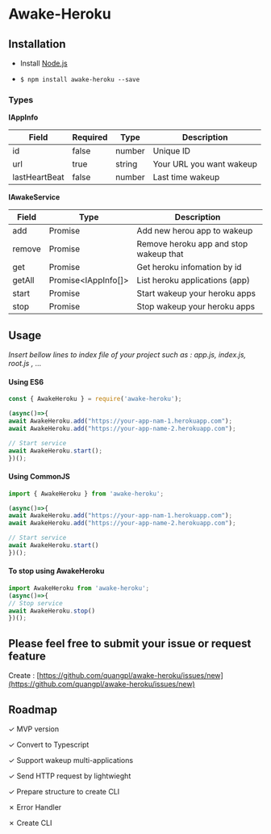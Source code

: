 
# Awake-Heroku

## Installation

  

- Install [Node.js](http://nodejs.org/)

-  ```$ npm install awake-heroku --save```

  
  

### Types

**IAppInfo**

|Field |Required | Type | Description
|--|--|--|--|
| id | false | number| Unique ID
| url | true | string | Your URL you want wakeup
| lastHeartBeat | false |number | Last time wakeup

  

**IAwakeService**

|Field | Type | Description
|--|--|--|
| add | Promise<void> | Add new herou app to wakeup
| remove |Promise<void> | Remove heroku app and stop wakeup that
| get |Promise<void> | Get heroku infomation by id
| getAll | Promise<IAppInfo[]>| List heroku applications (app)
| start |Promise<void>  | Start wakeup your heroku apps
| stop |Promise<void>  | Stop wakeup your heroku apps


## Usage

  

*Insert bellow lines to index file of your project such as : app.js, index.js, root.js , ...*

  

#### Using ES6

```typescript
const { AwakeHeroku } = require('awake-heroku');

(async()=>{
await AwakeHeroku.add("https://your-app-nam-1.herokuapp.com");
await AwakeHeroku.add("https://your-app-name-2.herokuapp.com");

// Start service
await AwakeHeroku.start();
})();

```


#### Using CommonJS

```typescript
import { AwakeHeroku } from 'awake-heroku';

(async()=>{
await AwakeHeroku.add("https://your-app-nam-1.herokuapp.com");
await AwakeHeroku.add("https://your-app-name-2.herokuapp.com");

// Start service
await AwakeHeroku.start()
})();

```

#### To stop using AwakeHeroku
```typescript
import AwakeHeroku from 'awake-heroku';
(async()=>{
// Stop service
await AwakeHeroku.stop()
})();

```

  ## Please feel free to submit your issue or request feature
Create : [https://github.com/quangpl/awake-heroku/issues/new](https://github.com/quangpl/awake-heroku/issues/new)

## Roadmap
 &check; MVP version
 
 &check; Convert to Typescript

 &check; Support wakeup multi-applications

 &check; Send HTTP request by lightwieght

 &check; Prepare structure to create CLI
 
 &cross; Error Handler

 &cross; Create CLI